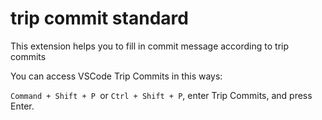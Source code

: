 # trip commit standard

This extension helps you to fill in commit message according to trip commits

You can access VSCode Trip Commits in this ways:

`Command + Shift + P `or `Ctrl + Shift + P`, enter Trip Commits, and press Enter.
